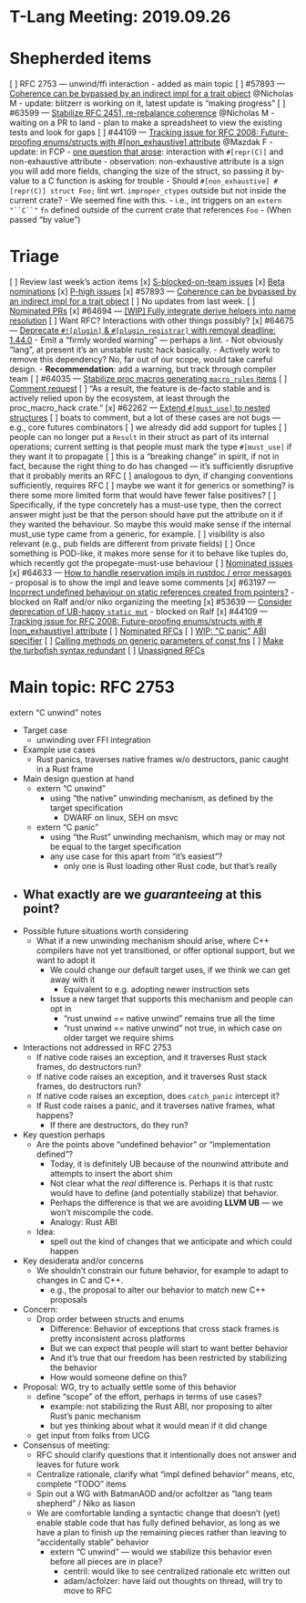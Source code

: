 # T-Lang Meeting: 2019.09.26

# Shepherded items
[ ] RFC 2753 — unwind/ffi interaction
    - added as main topic
[ ] #57893 [](https://github.com/rust-lang/rust/issues/57893)— [Coherence can be bypassed by an indirect impl for a trait object](https://github.com/rust-lang/rust/issues/57893) @Nicholas M
    - update: blitzerr is working on it, latest update is “making progress”
[ ] #63599 [](https://github.com/rust-lang/rust/issues/63599)— [Stabilize RFC 2451, re-rebalance coherence](https://github.com/rust-lang/rust/issues/63599) @Nicholas M
    - waiting on a PR to land
    - plan to make a spreadsheet to view the existing tests and look for gaps
[ ] #44109 [](https://github.com/rust-lang/rust/issues/44109)— [Tracking issue for RFC 2008: Future-proofing enums/structs with #[non_exhaustive] attribute](https://github.com/rust-lang/rust/issues/44109) @Mazdak F
    - update: in FCP
    - [one question that arose](https://github.com/rust-lang/rust/issues/44109#issuecomment-534601202): interaction with `#[repr(C)]` and non-exhaustive attribute
        - observation: non-exhaustive attribute is a sign you will add more fields, changing the size of the struct, so passing it by-value to a C function is asking for trouble
    - Should `#[non_exhaustive] #[repr(C)] struct Foo;` lint wrt. `improper_ctypes` outside but not inside the current crate?
        - We seemed fine with this.
        - i.e., int triggers on an `extern` `"``C``"` `fn` defined outside of the current crate that references `Foo`
        - (When passed “by value”)
# Triage
[ ] Review last week’s action items
[x] [S-blocked-on-team issues](https://github.com/rust-lang/rust/issues?q=is%3Aopen+is%3Aissue+label%3AS-waiting-on-team)
[x] [Beta nominations](https://github.com/rust-lang/rust/issues?utf8=%E2%9C%93&q=is%3Aopen+is%3Aissue+label%3Abeta-nominated+label%3AT-lang)
[x] [P-high issues](https://github.com/rust-lang/rust/issues?utf8=%E2%9C%93&q=is%3Aopen+is%3Aissue+label%3AP-high+label%3AT-lang)
    [x] #57893 [](https://github.com/rust-lang/rust/issues/57893)— [Coherence can be bypassed by an indirect impl for a trait object](https://github.com/rust-lang/rust/issues/57893)
        [ ] No updates from last week.
[ ] [Nominated PRs](https://github.com/rust-lang/rust/pulls?q=is%3Aopen+is%3Apr+label%3AI-nominated+label%3AT-lang)
    [x] #64694 [](https://github.com/rust-lang/rust/pull/64694)— [[WIP] Fully integrate derive helpers into name resolution](https://github.com/rust-lang/rust/pull/64694)
        [ ] Want RFC? Interactions with other things possibly?
    [x] #64675 [](https://github.com/rust-lang/rust/pull/64675)— [Deprecate `#![plugin]` & `#[plugin_registrar]` with removal deadline: 1.44.0](https://github.com/rust-lang/rust/pull/64675)
        - Emit a “firmly worded warning” — perhaps a lint.
        - Not obviously “lang”, at present it’s an unstable rustc hack basically.
        - Actively work to remove this dependency? No, far out of our scope, would take careful design.
        - **Recommendation**: add a warning, but track through compiler team
    [ ] #64035 [](https://github.com/rust-lang/rust/pull/64035)— [Stabilize proc macros generating `macro_rules` items](https://github.com/rust-lang/rust/pull/64035)
        [ ] [Comment request](https://github.com/rust-lang/rust/pull/64035#issuecomment-533890826)
        [ ] “As a result, the feature is de-facto stable and is actively relied upon by the ecosystem, at least through the proc_macro_hack crate.”
    [x] #62262 [](https://github.com/rust-lang/rust/pull/62262)— [Extend `#[must_use]` to nested structures](https://github.com/rust-lang/rust/pull/62262)
        [ ] boats to comment, but a lot of these cases are not bugs — e.g., core futures combinators
        [ ] we already did add support for tuples
        [ ] people can no longer put a `Result` in their struct as part of its internal operations; current setting is that people must mark the type `#[must_use]` if they want it to propagate
            [ ] this is a “breaking change”  in spirit, if not in fact, because the right thing to do has changed — it’s sufficiently disruptive that it probably merits an RFC
                [ ] analogous to dyn, if changing conventions sufficiently, requires RFC
            [ ] maybe we want it for generics or something? is there some more limited form that would have fewer false positives?
                [ ] Specifically, if the type concretely has a must-use type, then the correct answer might just be that the person should have put the attribute on it if they wanted the behaviour.  So maybe this would make sense if the internal must_use type came from a generic, for example.
            [ ] visibility is also relevant (e.g., pub fields are different from private fields)
                [ ] Once something is POD-like, it makes more sense for it to behave like tuples do, which recently got the propegate-must-use behaviour
[ ] [Nominated issues](https://github.com/rust-lang/rust/issues?utf8=%E2%9C%93&q=is%3Aopen+is%3Aissue+label%3AI-nominated+label%3AT-lang+)
    [x] #64633 [](https://github.com/rust-lang/rust/issues/64633)— [How to handle reservation impls in rustdoc / error messages](https://github.com/rust-lang/rust/issues/64633)
        - proposal is to show the impl and leave some comments
    [x] #63197 [](https://github.com/rust-lang/rust/issues/63197)— [Incorrect undefined behaviour on static references created from pointers?](https://github.com/rust-lang/rust/issues/63197)
        - blocked on Ralf and/or niko organizing the meeting
    [x] #53639 [](https://github.com/rust-lang/rust/issues/53639)— [Consider deprecation of UB-happy `static mut`](https://github.com/rust-lang/rust/issues/53639)
        - blocked on Ralf
    [x] #44109 [](https://github.com/rust-lang/rust/issues/44109)— [Tracking issue for RFC 2008: Future-proofing enums/structs with #[non_exhaustive] attribute](https://github.com/rust-lang/rust/issues/44109)
[ ] [Nominated RFCs](https://github.com/rust-lang/rfcs/pulls?q=is%3Aopen+is%3Apr+label%3AI-nominated+label%3AT-lang)
    [ ] [WIP: "C panic" ABI specifier](https://github.com/rust-lang/rfcs/pull/2753)
    [ ] [Calling methods on generic parameters of const fns](https://github.com/rust-lang/rfcs/pull/2632)
    [ ] [Make the turbofish syntax redundant](https://github.com/rust-lang/rfcs/pull/2544)
[ ] [Unassigned RFCs](https://github.com/rust-lang/rfcs/pulls?q=is%3Aopen+is%3Apr+no%3Aassignee+label%3AT-lang)
# Main topic: RFC 2753

extern “C unwind” notes

- Target case
    - unwinding over FFI integration
- Example use cases
    - Rust panics, traverses native frames w/o destructors, panic caught in a Rust frame
- Main design question at hand
    - extern “C unwind”
        - using “the native” unwinding mechanism, as defined by the target specification
            - DWARF on linux, SEH on msvc
    - extern “C panic”
        - using “the Rust” unwinding mechanism, which may or may not be equal to the target specification
        - any use case for this apart from “it’s easiest”?
            - only one is Rust loading other Rust code, but that’s really 
- What exactly are we *guaranteeing* at this point?
    - 
- Possible future situations worth considering
    - What if a new unwinding mechanism should arise, where C++ compilers have not yet transitioned, or offer optional support, but we want to adopt it
        - We could change our default target uses, if we think we can get away with it
            - Equivalent to e.g. adopting newer instruction sets
        - Issue a new target that supports this mechanism and people can opt in
            - “rust unwind == native unwind” remains true all the time
            - “rust unwind == native unwind” not true, in which case on older target we require shims
- Interactions not addressed in RFC 2753
    - If native code raises an exception, and it traverses Rust stack frames, do destructors run?
    - If native code raises an exception, and it traverses Rust stack frames, do destructors run?
    - If native code raises an exception, does `catch_panic` intercept it?
    - If Rust code raises a panic, and it traverses native frames, what happens?
        - If there are destructors, do they run?
- Key question perhaps
    - Are the points above “undefined behavior” or “implementation defined”?
        - Today, it is definitely UB because of the nounwind attribute and attempts to insert the abort shim
        - Not clear what the *real* difference is. Perhaps it is that rustc would have to define (and potentially stabilize) that behavior.
        - Perhaps the difference is that we are avoiding **LLVM UB** — we won’t miscompile the code.
        - Analogy: Rust ABI
    - Idea:
        - spell out the kind of changes that we anticipate and which could happen
- Key desiderata and/or concerns
    - We shouldn’t constrain our future behavior, for example to adapt to changes in C and C++. 
        - e.g., the proposal to alter our behavior to match new C++ proposals
- Concern:
    - Drop order between structs and enums
        - Difference: Behavior of exceptions that cross stack frames is pretty inconsistent across platforms
        - But we can expect that people will start to want better behavior
        - And it’s true that our freedom has been restricted by stabilizing the behavior
        - How would someone define on this?
- Proposal: WG, try to actually settle some of this behavior
    - define “scope” of the effort, perhaps in terms of use cases?
        - example: not stabilizing the Rust ABI, nor proposing to alter Rust’s panic mechanism
        - but yes thinking about what it would mean if it did change
    - get input from folks from UCG
- Consensus of meeting:
    - RFC should clarify questions that it intentionally does not answer and leaves for future work
    - Centralize rationale, clarify what “impl defined behavior” means, etc, complete “TODO” items
    - Spin out a WG with BatmanAOD and/or acfoltzer as “lang team shepherd” / Niko as liason
    - We are comfortable landing a syntactic change that doesn’t (yet) enable stable code that has fully defined behavior, as long as we have a plan to finish  up the remaining pieces rather than leaving to “accidentally stable” behavior
        - extern “C unwind” — would we stabilize this behavior even before all pieces are in place?
            - centril: would like to see centralized rationale etc written out
            - adam/acfolzer: have laid out thoughts on thread, will try to move to RFC
    



